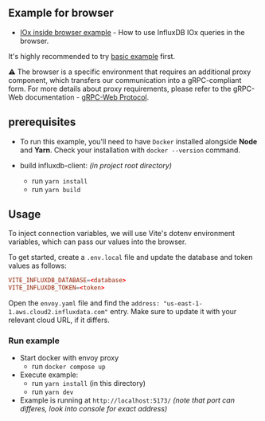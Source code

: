 ## Example for browser

- [IOx inside browser example](./src/main.ts) - How to use InfluxDB IOx queries in the browser.

It's highly recommended to try [basic example](../basic/README.md) first.

⚠️ The browser is a specific environment that requires an additional proxy component, which transfers our communication into a gRPC-compliant form. For more details about proxy requirements, please refer to the gRPC-Web documentation - [gRPC-Web Protocol](https://github.com/grpc/grpc/blob/master/doc/PROTOCOL-WEB.md).

## prerequisites

- To run this example, you'll need to have `Docker` installed alongside **Node** and **Yarn**. Check your installation with `docker --version` command.

- build influxdb-client: *(in project root directory)*
  - run `yarn install`
  - run `yarn build`

## Usage

To inject connection variables, we will use Vite's dotenv environment variables, which can pass our values into the browser.

To get started, create a `.env.local` file and update the database and token values as follows:

```conf
VITE_INFLUXDB_DATABASE=<database>
VITE_INFLUXDB_TOKEN=<token>
```

Open the `envoy.yaml` file and find the `address: "us-east-1-1.aws.cloud2.influxdata.com"` entry. Make sure to update it with your relevant cloud URL, if it differs.

### Run example

- Start docker with envoy proxy
  - run `docker compose up`
- Execute example:
  - run `yarn install` (in this directory)
  - run `yarn dev`
- Example is running at `http://localhost:5173/` *(note that port can differes, look into console for exact address)*
